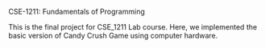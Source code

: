 CSE-1211: Fundamentals of Programming

This is the final project for CSE_1211 Lab course. Here, we implemented the basic version of Candy Crush Game using computer hardware.
